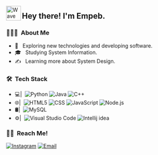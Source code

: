 

<img alt="Wave" src="https://emojipedia-us.s3.amazonaws.com/source/microsoft-teams/337/waving-hand_1f44b.png" width='40' align="left"/><h2>Hey there! I'm Empeb.</h2>

<!-- ## 👋 &nbsp;Hey there! I'm Empeb. -->

### 👨🏻‍💻 &nbsp;About Me

- 🌱 &nbsp; Exploring new technologies and developing software.
- 🎓 &nbsp; Studying System Information.
- ✍️ &nbsp; Learning more about System Design.


### 🛠 &nbsp;Tech Stack

- 💻|&nbsp; 
  ![Python](https://img.shields.io/badge/-Python-333333?style=flat&logo=python)
  ![Java](https://img.shields.io/badge/-Java-333333?style=flat&logo=Java&logoColor=007396)
  ![C++](https://img.shields.io/badge/-C++-333333?style=flat&logo=C%2B%2B&logoColor=00599C)
- 🌐|&nbsp; 
  ![HTML5](https://img.shields.io/badge/-HTML5-333333?style=flat&logo=HTML5)
  ![CSS](https://img.shields.io/badge/-CSS-333333?style=flat&logo=CSS3&logoColor=1572B6)
  ![JavaScript](https://img.shields.io/badge/-JavaScript-333333?style=flat&logo=javascript)
  ![Node.js](https://img.shields.io/badge/-Node.js-333333?style=flat&logo=node.js)
- 🛢|&nbsp; 
  ![MySQL](https://img.shields.io/badge/-MySQL-333333?style=flat&logo=mysql)
- ⚙️|&nbsp;
  ![Visual Studio Code](https://img.shields.io/badge/-Visual%20Studio%20Code-333333?style=flat&logo=visual-studio-code&logoColor=007ACC)
  ![Intellij idea](https://img.shields.io/badge/-IntelliJ%20IDEA-333333?style=flat&logo=IntelliJ-IDEA&logoColor=FFFFFF)
 
 </a>
 </p>
 
### 🤝🏻 &nbsp;Reach Me! 

<p align="left">
<a href="https://www.instagram.com/febriandudinata/"><img alt="Instagram" src="https://img.shields.io/badge/instagram-febriandudinata-blue??style=flat-square&logo=instagram"></a>
<a href="mailto:Empeeb@yahoo.com"><img alt="Email" src="https://img.shields.io/badge/Email-empebs@yahoo.com-blue??style=flat-square&logo=Yahoo&logoColor=BF40BF"></a>
</p>
  
<!---
Empeeb/Empeeb is a ✨ special ✨ repository because its `README.md` (this file) appears on your GitHub profile.
You can click the Preview link to take a look at your changes.
--->

